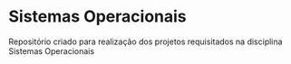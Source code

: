 # Sistemas Operacionais

Repositório criado para realização dos projetos requisitados na disciplina Sistemas Operacionais
